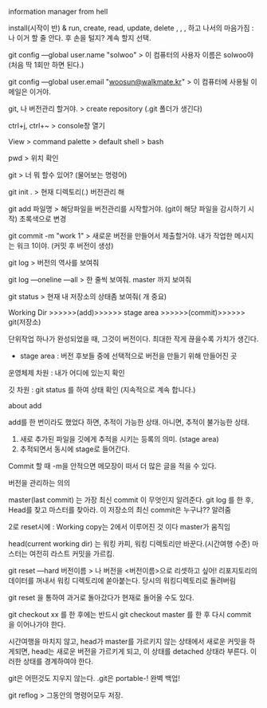 information manager from hell

install(시작이 반) & run, create, read, update, delete , , , 하고 나서의 마음가짐 : 나 이거 할 줄 안다. 후 손을 털지? 계속 할지 선택.

git config —global user.name "solwoo" > 이 컴퓨터의 사용자 이름은 solwoo야 (처음 딱 1회만 하면 된다.)

git config —global user.email "woosun@walkmate.kr" > 이 컴퓨터에 사용될 이메일은 이거야. 

git, 나 버전관리 할거야. >  create repository (.git 폴더가 생긴다)

ctrl+j, ctrl+~ > console창 열기

View > command palette > default shell > bash

pwd > 위치 확인

git > 너 뭐 할수 있어? (물어보는 명령어)

git init . > 현재 디렉토리(.) 버전관리 해

git add 파일명 > 해당파일을 버전관리를 시작할거야. (git이 해당 파일을 감시하기 시작) 초록색으로 변경

git commit -m "work 1" > 새로운 버전을 만들어서 제출할거야. 내가 작업한 메시지는 워크 1이야. (커밋 후 버전이 생성)

git log > 버전의 역사를 보여줘

git log —oneline —all > 한 줄씩 보여줘. master 까지 보여줘

git status > 현재 내 저장소의 상태좀 보여줘( 개 중요) 



Working Dir >>>>>>(add)>>>>>> stage area >>>>>>(commit)>>>>>> git(저장소)

단위작업 하나가 완성되었을 때, 그것이 버전이다. 최대한 작게 끊을수록 가치가 생긴다.

* stage area : 버전 후보들 중에 선택적으로 버전을 만들기 위해 만들어진 곳



운영체제 차원 : 내가 어디에 있는지 확인

깃 차원 : git status 를 하여 상태 확인 (지속적으로 계속 합니다.)



about add

add를 한 번이라도 했었다 하면, 추적이 가능한 상태. 아니면, 추적이 불가능한 상태.

1. 새로 추가된 파일을 깃에게 추적을 시키는 등록의 의미. (stage area)
2. 추적되면서 동시에 stage로 들어간다.



Commit 할 때 -m을 안적으면 메모장이 떠서 더 많은 글을 적을 수 있다.



버전을 관리하는 의의

master(last commit) 는 가장 최신 commit 이 무엇인지 알려준다. git log 를 한 후, Head를 찾고 마스터를 찾아라. 이 저장소의 최신 commit은 누구냐?? 알려줌 

2로 reset시에 : Working copy는 2에서 이루어진 것 이다 master가 움직임

head(current working dir) 는 워킹 카피, 워킹 디렉토리만 바꾼다.(시간여행 수준) 마스터는 여전히 라스트 커밋을 가르킴.



git reset —hard 버전이름 > 나 버전을 <버전이름>으로 리셋하고 싶어! 리포지토리의 데이터를 꺼내서 워킹 디렉토리에 쏟아붙는다. 당시의 워킹디렉토리로 돌려버림

git reset 을 통하여 과거로 돌아갔다가 현재로 돌어올 수도 있다.



git checkout xx 를 한 후에는 반드시 git checkout master 를 한 후 다시 commit 을 이어나가야 한다. 



시간여행을 마치지 않고, head가 master를 가르키지 않는 상태에서 새로운 커밋을 하게되면, head는 새로운 버전을 가르키게 되고, 이 상태를 detached 상태라 부른다. 이러한 상태를 경계하여야 한다.



git은 어떤것도 지우지 않는다. .git은 portable-! 완벽 백업!



git reflog > 그동안의 명령어모두 저장.

